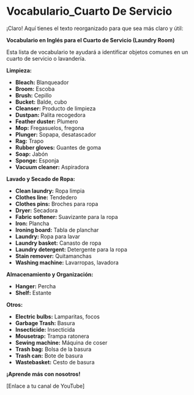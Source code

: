 # Vocabulario_Cuarto De Servicio

¡Claro! Aquí tienes el texto reorganizado para que sea más claro y útil:

**Vocabulario en Inglés para el Cuarto de Servicio (Laundry Room)**

Esta lista de vocabulario te ayudará a identificar objetos comunes en un cuarto de servicio o lavandería.

**Limpieza:**

*   **Bleach:** Blanqueador
*   **Broom:** Escoba
*   **Brush:** Cepillo
*   **Bucket:** Balde, cubo
*   **Cleanser:** Producto de limpieza
*   **Dustpan:** Palita recogedora
*   **Feather duster:** Plumero
*   **Mop:** Fregasuelos, fregona
*   **Plunger:** Sopapa, desatascador
*   **Rag:** Trapo
*   **Rubber gloves:** Guantes de goma
*   **Soap:** Jabón
*   **Sponge:** Esponja
*   **Vacuum cleaner:** Aspiradora

**Lavado y Secado de Ropa:**

*   **Clean laundry:** Ropa limpia
*   **Clothes line:** Tendedero
*   **Clothes pins:** Broches para ropa
*   **Dryer:** Secadora
*   **Fabric softener:** Suavizante para la ropa
*   **Iron:** Plancha
*   **Ironing board:** Tabla de planchar
*   **Laundry:** Ropa para lavar
*   **Laundry basket:** Canasto de ropa
*   **Laundry detergent:** Detergente para la ropa
*   **Stain remover:** Quitamanchas
*   **Washing machine:** Lavarropas, lavadora

**Almacenamiento y Organización:**

*   **Hanger:** Percha
*   **Shelf:** Estante

**Otros:**

*   **Electric bulbs:** Lamparitas, focos
*   **Garbage   Trash:** Basura
*   **Insecticide:** Insecticida
*   **Mousetrap:** Trampa ratonera
*   **Sewing machine:** Máquina de coser
*   **Trash bag:** Bolsa de la basura
*   **Trash can:** Bote de basura
*   **Wastebasket:** Cesto de basura

**¡Aprende más con nosotros!**

[Enlace a tu canal de YouTube]

